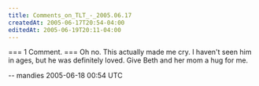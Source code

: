 ```yaml
---
title: Comments_on_TLT_-_2005.06.17
createdAt: 2005-06-17T20:54-04:00
editedAt: 2005-06-19T20:11-04:00
---
```


=== 1 Comment. ===
Oh no. This actually made me cry. I haven't seen him in ages, but he was definitely loved. Give Beth and her mom a hug for me.

-- mandies 2005-06-18 00:54 UTC



